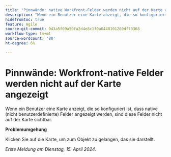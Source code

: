 ```yaml
---
title: "Pinnwände: native Workfront-Felder werden nicht auf der Karte angezeigt"
description: "Wenn ein Benutzer eine Karte anzeigt, die so konfiguriert ist, dass native (nicht benutzerdefinierte) Felder angezeigt werden, sind diese Felder nicht auf der Karte sichtbar."
hidefromtoc: true
feature: Agile
source-git-commit: 043a5f09a50fa2d4e8c1f0a6448101269df73368
workflow-type: tm+mt
source-wordcount: '80'
ht-degree: 6%

---
```



# Pinnwände: Workfront-native Felder werden nicht auf der Karte angezeigt

Wenn ein Benutzer eine Karte anzeigt, die so konfiguriert ist, dass native (nicht benutzerdefinierte) Felder angezeigt werden, sind diese Felder nicht auf der Karte sichtbar.

**Problemumgehung**

Klicken Sie auf die Karte, um zum Objekt zu gelangen, das sie darstellt.

_Erste Meldung am Dienstag, 15. April 2024._
